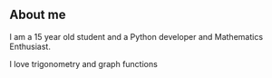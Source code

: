 ## About me
I am a 15 year old student and a Python developer and Mathematics Enthusiast.

I love trigonometry and graph functions



